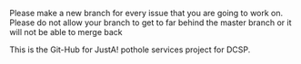 Please make a new branch for every issue that you are going to work on.
Please do not allow your branch to get to far behind the master branch or it will not be able to merge back

This is the Git-Hub for JustA! pothole services project for DCSP. 

